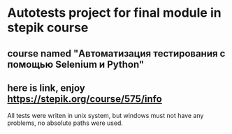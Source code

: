 # Autotests project for final module in stepik course
## course named "Автоматизация тестирования с помощью Selenium и Python"
## here is link, enjoy https://stepik.org/course/575/info

All tests were writen in unix system, but windows must not have any problems, no absolute paths were used.